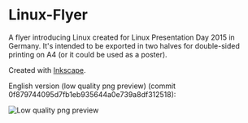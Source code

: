 # Linux-Flyer
A flyer introducing Linux created for Linux Presentation Day 2015 in Germany.
It's intended to be exported in two halves for double-sided printing on A4 (or it could be used as a poster).

Created with [Inkscape](https://inkscape.org).

English version (low quality png preview) (commit 0f879744095d7fb1eb935644a0e739a8df312518):

![Low quality png preview](https://cloud.githubusercontent.com/assets/3240233/10528177/dda9e33c-7394-11e5-9956-95f9d1f8e4e4.png)
